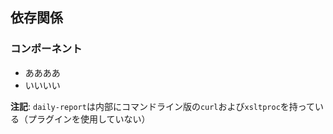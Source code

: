 ## 依存関係

### コンポーネント

* ああああ  
* いいいい  

**注記**: ``daily-report``は内部にコマンドライン版の``curl``および``xsltproc``を持っている（プラグインを使用していない）
